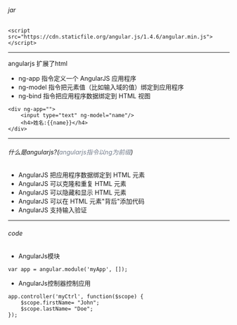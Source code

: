 ###### jar
```
<script src="https://cdn.staticfile.org/angular.js/1.4.6/angular.min.js"></script>
```
---
angularjs 扩展了html
- ng-app 指令定义一个 AngularJS 应用程序
- ng-model 指令把元素值（比如输入域的值）绑定到应用程序
- ng-bind 指令把应用程序数据绑定到 HTML 视图
```
<div ng-app="">
    <input type="text" ng-model="name"/>
    <h4>姓名:{{name}}</h4>
</div>
```
---
###### 什么是angularjs?(<font color="#747d8c">angularjs指令以ng为前缀</font>)
- AngularJS 把应用程序数据绑定到 HTML 元素
- AngularJS 可以克隆和重复 HTML 元素
- AngularJS 可以隐藏和显示 HTML 元素
- AngularJS 可以在 HTML 元素"背后"添加代码
- AngularJS 支持输入验证
---
###### code
- AngularJs模块
```
var app = angular.module('myApp', []);
```
- AngularJs控制器控制应用
```
app.controller('myCtrl', function($scope) {
    $scope.firstName= "John";
    $scope.lastName= "Doe";
});
```


